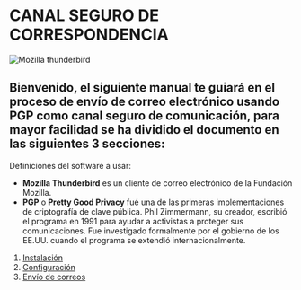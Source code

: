# **CANAL SEGURO DE CORRESPONDENCIA**

![Mozilla thunderbird](https://upload.wikimedia.org/wikipedia/commons/f/f7/Mozilla_Thunderbird_logo.png)

## Bienvenido, el siguiente manual te guiará en el proceso de envío de correo electrónico usando PGP como canal seguro de comunicación, para mayor facilidad se ha dividido el documento en las siguientes 3 secciones:

Definiciones del software a usar:
  
  * __Mozilla Thunderbird__ es un cliente de correo electrónico de la Fundación Mozilla.
  * __PGP__ o __Pretty Good Privacy__ fué una de las primeras implementaciones de criptografía de clave pública. Phil Zimmermann, su creador, escribió el programa en 1991 para ayudar a activistas a proteger sus comunicaciones. Fue investigado formalmente por el gobierno de los EE.UU. cuando el programa se extendió internacionalmente.

1. [Instalación](./instalacion_correspondencia.md)
2. [Configuración](./configuracion_correspondencia.md)
3. [Envío de correos](./enviando_correspondencia.md)

